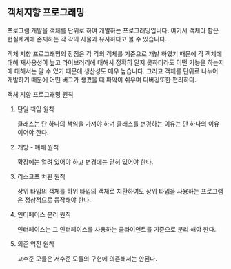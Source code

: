 ## 객체지향 프로그래밍

프로그램 개발을 객체를 단위로 하여 개발하는 프로그래밍입니다. 여기서 객체라 함은 현실세계에 존재하는 각 각의 사물과 유사하다고 볼 수 있습니다.

객체 지향 프로그래밍의 장점은 각 각의 객체를 기준으로 개발 하였기 때문에 각 객체에 대해 재사용성이 높고 라이브러리에 대해서 정확히 알지 못하더라도 어떤 기능을 하는지에 대해서는 알 수 있기 때문에 생산성도 매우 높습니다. 그리고 객체를 단위로 나누어 개발하기 때문에 어떤 버그가 생겼을 때 파악이 쉬우며 디버깅또한 편리하다. 

객체 지향 프로그래밍 원칙

1. 단일 책임 원칙

   클래스는 단 하나의 책임을 가져야 하며 클래스를 변경하는 이유는 단 하나의 이유이어야 한다.

2. 개방 - 폐쇄 원칙

   확장에는 열려 있어야 하고 변경에는 닫혀 있어야 한다.

3. 리스코프 치환 원칙

   상위 타입의 객체를 하위 타입의 객체로 치환하여도 상위 타입을 사용하는 프로그램은 정상적으로 동작해야 한다.

4. 인터페이스 분리 원칙

   인터페이스는 그 인터페이스를 사용하는 클라이언트를 기준으로 분리 해야 한다.

5. 의존 역전 원칙

   고수준 모듈은 저수준 모듈의 구현에 의존해서는 안된다.



